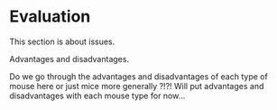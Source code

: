 # Evaluation

This section is about issues.

Advantages and disadvantages.



Do we go through the advantages and disadvantages of each type of mouse here or just mice more generally ?!?!  Will put advantages and disadvantages with each mouse type for now...

